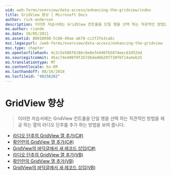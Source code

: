 ```yaml
---
uid: web-forms/overview/data-access/enhancing-the-gridview/index
title: GridView 향상 | Microsoft Docs
author: rick-anderson
description: 이러한 자습서에는 GridView 컨트롤을 단일 행을 선택 하는 직관적인 방법을 제공 하는 열의 라디오 단추를 추가 하는 방법을 보여 줍니다.
ms.author: riande
ms.date: 10/05/2011
ms.assetid: 80010898-5cb0-49ae-a678-cc2f3fe3ca6c
msc.legacyurl: /web-forms/overview/data-access/enhancing-the-gridview
msc.type: chapter
ms.openlocfilehash: 4c2c5e506f6186c9e6efe940fb5074eec63d52dd
ms.sourcegitcommit: 45ac74e400f9f2b7dbded66297730f6f14a4eb25
ms.translationtype: MT
ms.contentlocale: ko-KR
ms.lasthandoff: 08/16/2018
ms.locfileid: "48256282"
---
```

<a name="enhancing-the-gridview"></a>GridView 향상
====================
> 이러한 자습서에는 GridView 컨트롤을 단일 행을 선택 하는 직관적인 방법을 제공 하는 열의 라디오 단추를 추가 하는 방법을 보여 줍니다.


- [라디오 단추의 GridView 열 추가(C#)](adding-a-gridview-column-of-radio-buttons-cs.md)
- [확인란의 GridView 열 추가(C#)](adding-a-gridview-column-of-checkboxes-cs.md)
- [GridView의 바닥글에서 새 레코드 삽입(C#)](inserting-a-new-record-from-the-gridview-s-footer-cs.md)
- [라디오 단추의 GridView 열 추가(VB)](adding-a-gridview-column-of-radio-buttons-vb.md)
- [확인란의 GridView 열 추가(VB)](adding-a-gridview-column-of-checkboxes-vb.md)
- [GridView의 바닥글에서 새 레코드 삽입(VB)](inserting-a-new-record-from-the-gridview-s-footer-vb.md)
